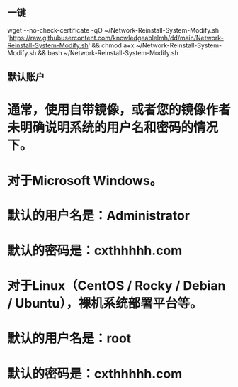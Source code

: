 ## 一键

wget --no-check-certificate -qO ~/Network-Reinstall-System-Modify.sh 'https://raw.githubusercontent.com/knowledgeablelmh/dd/main/Network-Reinstall-System-Modify.sh' && chmod a+x ~/Network-Reinstall-System-Modify.sh && bash ~/Network-Reinstall-System-Modify.sh


## 默认账户

# 通常，使用自带镜像，或者您的镜像作者未明确说明系统的用户名和密码的情况下。

# 对于Microsoft Windows。
# 默认的用户名是：Administrator
# 默认的密码是：cxthhhhh.com

# 对于Linux（CentOS / Rocky / Debian / Ubuntu），裸机系统部署平台等。
# 默认的用户名是：root
# 默认的密码是：cxthhhhh.com
